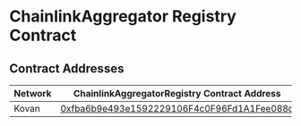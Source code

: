 # ChainlinkAggregator Registry Contract

## Contract Addresses

| Network | ChainlinkAggregatorRegistry Contract Address                                                                                |
| ------- | --------------------------------------------------------------------------------------------------------------------------- |
| Kovan   | [0xfba6b9e493e1592229106F4c0F96Fd1A1Fee088d](https://kovan.etherscan.io/address/0xfba6b9e493e1592229106F4c0F96Fd1A1Fee088d) |
